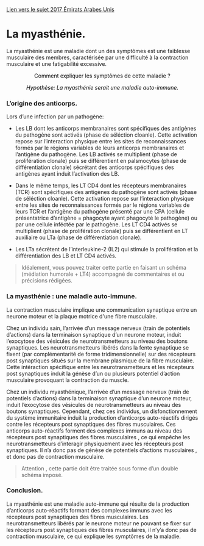 [Lien vers le sujet 2017 Émirats Arabes Unis](http://svt.ac-besancon.fr/bac-s-2017-emirats-arabes-unis/)

# La myasthénie.

La myasthénie est une maladie dont un des symptômes est une faiblesse musculaire des membres, caractérisée par une difficulté à la contraction musculaire et une fatigabilité excessive.

<p style="color:black;text-align:center;font-style:border;">Comment expliquer les symptômes de cette maladie ?</p>

<p style="color:black;text-align:center;font-style:italic;">Hypothèse: La myasthénie serait une maladie auto-immune.</p>

### L’origine des anticorps.

Lors d’une infection par un pathogène:

- Les LB dont les anticorps membranaires sont spécifiques des antigènes du pathogène sont activés (phase de séléction cloanle). Cette activation repose sur l’interaction physique entre les sites de reconnaissances formés par le régions variables de leurs anticorps membranaires et l’antigène du pathogène. Les LB activés se multiplient (phase de prolifération clonale) puis se différentient en palsmocytes (phase de différentiation clonale) sécrétant des anticorps spécifiques des antigènes ayant induit l’activation des LB.

- Dans le même temps, les LT CD4 dont les récepteurs  membranaires (TCR) sont spécifiques des antigènes du pathogène sont activés (phase de séléction cloanle). Cette activation repose sur l’interaction physique entre les sites de reconnaissances formés par le régions variables de leurs TCR et l’antigène du pathogène présenté par une CPA (cellule présentatrice d’antigène = phagocyte ayant phagocyté le pathogène) ou par une cellule inféctée par le pathogène. Les LT CD4 activés se multiplient (phase de prolifération clonale) puis se différentient en LT auxiliaire ou LTa (phase de différentiation clonale).

- Les LTa sécrètent de l’interleukine-2 (IL2) qui stimule la prolifération et la différentiation des LB et LT CD4 activés.

> Idéalement, vous pouvez traiter cette partie en faisant un schéma (médiation humorale + LT4) accompagné de commentaires et ou précisions rédigées.

### La myasthénie : une maladie auto-immune.

La contraction musculaire implique une communication synaptique entre un neurone moteur et la plaque motrice d'une fibre musculaire. 

Chez un individu sain, l’arrivée d’un message nerveux (train de potentiels d’actions) dans la terminaison synaptique d’un neurone moteur, induit l’exocytose des vésicules de neurotransmetteurs au niveau des boutons synaptiques. Les neurotransmetteurs libérés dans la fente synaptique se fixent (par complémentarité de forme tridimensionnelle) sur des récepteurs post synaptiques situés sur la membrane plasmique de la fibre musculaire. Cette intéraction spécifique entre les neurotransmetteurs et les récepteurs post synaptiques induit la génèse d’un ou plusieurs potentiel d’action musculaire provoquant la contraction du muscle.


Chez un individu myasthénique, l’arrivée d’un message nerveux (train de potentiels d’actions) dans la terminaison synaptique d’un neurone moteur, induit l’exocytose des vésicules de neurotransmetteurs au niveau des boutons synaptiques. Cependant, chez ces individus, un disfonctionnement du système immunitaire induit la production d’anticorps auto-réactifs dirigés contre les récepteurs post synaptiques des fibres musculaires. Ces anticorps auto-réactifs forment des complexes immuns au niveau des récepteurs post synaptiques des fibres musculaires , ce qui empêche les neurotransmetteurs d’interagir physiquement avec les récepteurs post synaptiques. Il n’a donc pas de génèse de potentiels d’actions musculaires , et donc pas de contraction musculaire.

> Attention , cette partie doit être traitée sous forme d’un double schéma imposé.

### Conclusion.

La myasthénie est une maladie auto-immune qui résulte de la production d’anticorps auto-réactifs formant des complexes immuns avec les récepteurs post synaptiques des fibres musculaires. Les neurotransmetteurs libérés par le neurone moteur ne pouvant se fixer sur les récepteurs post synaptiques des fibres musculaires, il n’y’a donc pas de contraction musculaire, ce qui explique les symptômes de la maladie.
